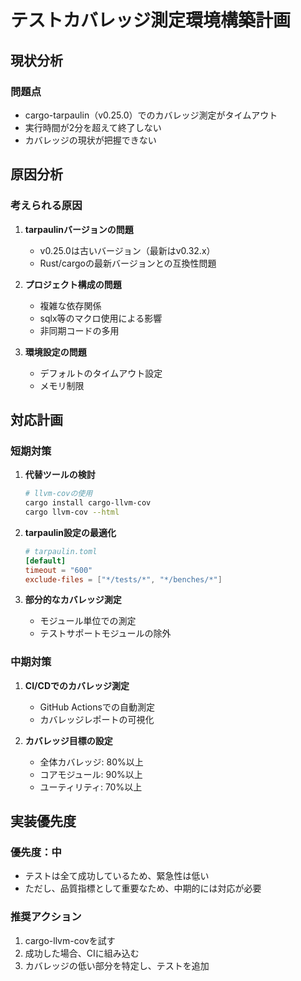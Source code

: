 # テストカバレッジ測定環境構築計画

## 現状分析

### 問題点
- cargo-tarpaulin（v0.25.0）でのカバレッジ測定がタイムアウト
- 実行時間が2分を超えて終了しない
- カバレッジの現状が把握できない

## 原因分析

### 考えられる原因
1. **tarpaulinバージョンの問題**
   - v0.25.0は古いバージョン（最新はv0.32.x）
   - Rust/cargoの最新バージョンとの互換性問題

2. **プロジェクト構成の問題**
   - 複雑な依存関係
   - sqlx等のマクロ使用による影響
   - 非同期コードの多用

3. **環境設定の問題**
   - デフォルトのタイムアウト設定
   - メモリ制限

## 対応計画

### 短期対策
1. **代替ツールの検討**
   ```bash
   # llvm-covの使用
   cargo install cargo-llvm-cov
   cargo llvm-cov --html
   ```

2. **tarpaulin設定の最適化**
   ```toml
   # tarpaulin.toml
   [default]
   timeout = "600"
   exclude-files = ["*/tests/*", "*/benches/*"]
   ```

3. **部分的なカバレッジ測定**
   - モジュール単位での測定
   - テストサポートモジュールの除外

### 中期対策
1. **CI/CDでのカバレッジ測定**
   - GitHub Actionsでの自動測定
   - カバレッジレポートの可視化

2. **カバレッジ目標の設定**
   - 全体カバレッジ: 80%以上
   - コアモジュール: 90%以上
   - ユーティリティ: 70%以上

## 実装優先度

### 優先度：中
- テストは全て成功しているため、緊急性は低い
- ただし、品質指標として重要なため、中期的には対応が必要

### 推奨アクション
1. cargo-llvm-covを試す
2. 成功した場合、CIに組み込む
3. カバレッジの低い部分を特定し、テストを追加